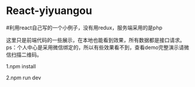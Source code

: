 # React-yiyuangou

#利用react自己写的一个小例子，没有用redux，服务端采用的是php

这里只是前端代码的一些展示，在本地也能看到效果，所有数据都是接口请求。ps：个人中心是采用微信绑定的，所以有些效果看不到，查看demo完整演示请微信扫描二维码。




1.npm install

2.npm run dev
